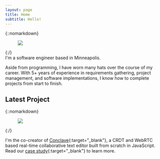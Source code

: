 ```yaml
---
layout: page
title: Home
subtitle: Hello!
---
```


<div class="pretty-links">

{::nomarkdown}
<figure class="site-profile">
    <img src="{{ site.baseurl }}/assets/img/profile-pic.png">
</figure>
{:/}

<div class="lead lead-about">
  I'm a software engineer based in Minneapolis.
</div>

Aside from programming, I have worn many hats over the course of my career. With 5+ years of experience in requirements gathering, project management, and software implementations, I know how to complete projects from start to finish.

<h2>Latest Project</h2>

{::nomarkdown}
<figure class="project-logo">
  <img src="{{ site.baseurl }}/assets/img/conclave-mask.png">
</figure>
{:/}

I'm the co-creator of [Conclave](http://conclave-app.herokuapp.com){:target="_blank"}, a CRDT and WebRTC based real-time collaborative text editor built from scratch in JavaScript.
Read our [case study](https://conclave-team.github.io/conclave-site/){:target="_blank"} to learn more.
